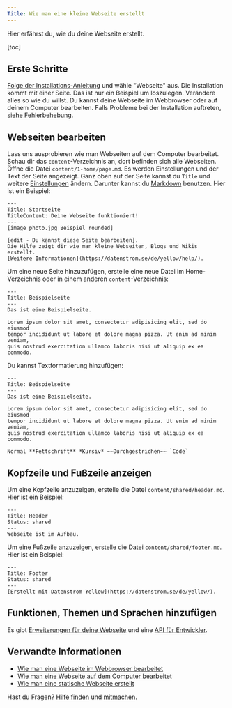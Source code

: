 ```yaml
---
Title: Wie man eine kleine Webseite erstellt
---
```

Hier erfährst du, wie du deine Webseite erstellt.

[toc]

## Erste Schritte

[Folge der Installations-Anleitung](how-to-get-started) und wähle "Webseite" aus. Die Installation kommt mit einer Seite. Das ist nur ein Beispiel um loszulegen. Verändere alles so wie du willst. Du kannst deine Webseite im Webbrowser oder auf deinem Computer bearbeiten. Falls Probleme bei der Installation auftreten, [siehe Fehlerbehebung](troubleshooting).

## Webseiten bearbeiten

Lass uns ausprobieren wie man Webseiten auf dem Computer bearbeitet. Schau dir das `content`-Verzeichnis an, dort befinden sich alle Webseiten. Öffne die Datei `content/1-home/page.md`. Es werden Einstellungen und der Text der Seite angezeigt. Ganz oben auf der Seite kannst du `Title` und weitere [Einstellungen](markdown-cheat-sheet#einstellungen) ändern. Darunter kannst du [Markdown](markdown-cheat-sheet) benutzen. Hier ist ein Beispiel:

```
---
Title: Startseite
TitleContent: Deine Webseite funktioniert!
---
[image photo.jpg Beispiel rounded]

[edit - Du kannst diese Seite bearbeiten]. 
Die Hilfe zeigt dir wie man kleine Webseiten, Blogs und Wikis erstellt. 
[Weitere Informationen](https://datenstrom.se/de/yellow/help/).
```

Um eine neue Seite hinzuzufügen, erstelle eine neue Datei im Home-Verzeichnis oder in einem anderen `content`-Verzeichnis:

```
---
Title: Beispielseite
---
Das ist eine Beispielseite.

Lorem ipsum dolor sit amet, consectetur adipisicing elit, sed do eiusmod 
tempor incididunt ut labore et dolore magna pizza. Ut enim ad minim veniam, 
quis nostrud exercitation ullamco laboris nisi ut aliquip ex ea commodo.
```

Du kannst Textformatierung hinzufügen:

```
---
Title: Beispielseite
---
Das ist eine Beispielseite.

Lorem ipsum dolor sit amet, consectetur adipisicing elit, sed do eiusmod 
tempor incididunt ut labore et dolore magna pizza. Ut enim ad minim veniam, 
quis nostrud exercitation ullamco laboris nisi ut aliquip ex ea commodo.

Normal **Fettschrift** *Kursiv* ~~Durchgestrichen~~ `Code`
```

## Kopfzeile und Fußzeile anzeigen

Um eine Kopfzeile anzuzeigen, erstelle die Datei `content/shared/header.md`. Hier ist ein Beispiel:

```
---
Title: Header
Status: shared
---
Webseite ist im Aufbau.
```

Um eine Fußzeile anzuzeigen, erstelle die Datei `content/shared/footer.md`. Hier ist ein Beispiel:

```
---
Title: Footer
Status: shared
---
[Erstellt mit Datenstrom Yellow](https://datenstrom.se/de/yellow/).
```

## Funktionen, Themen und Sprachen hinzufügen

Es gibt [Erweiterungen für deine Webseite](https://github.com/datenstrom/yellow-extensions/tree/master/README-de.md) und eine [API für Entwickler](api-for-developers).

## Verwandte Informationen

* [Wie man eine Webseite im Webbrowser bearbeitet](https://github.com/datenstrom/yellow-extensions/tree/master/source/edit/README-de.md)
* [Wie man eine Webseite auf dem Computer bearbeitet](https://github.com/datenstrom/yellow-extensions/tree/master/source/core/README-de.md)
* [Wie man eine statische Webseite erstellt](https://github.com/datenstrom/yellow-extensions/tree/master/source/command/README-de.md)

Hast du Fragen? [Hilfe finden](.) und [mitmachen](contributing-guidelines).
